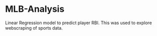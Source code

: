 # MLB-Analysis

Linear Regression model to predict player RBI.
This was used to explore webscraping of sports data.
